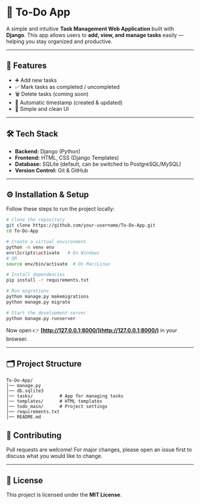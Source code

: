 # 📝 To-Do App

A simple and intuitive **Task Management Web Application** built with **Django**.
This app allows users to **add, view, and manage tasks** easily — helping you stay organized and productive.

---

## 🚀 Features

* ➕ Add new tasks
* ✅ Mark tasks as completed / uncompleted
* 🗑️ Delete tasks (coming soon)
* 📅 Automatic timestamp (created & updated)
* 🌈 Simple and clean UI

---

## 🛠️ Tech Stack

* **Backend:** Django (Python)
* **Frontend:** HTML, CSS (Django Templates)
* **Database:** SQLite (default, can be switched to PostgreSQL/MySQL)
* **Version Control:** Git & GitHub

---

## ⚙️ Installation & Setup

Follow these steps to run the project locally:

```bash
# Clone the repository
git clone https://github.com/your-username/To-Do-App.git
cd To-Do-App

# Create a virtual environment
python -m venv env
env\Scripts\activate   # On Windows
# OR
source env/bin/activate  # On Mac/Linux

# Install dependencies
pip install -r requirements.txt

# Run migrations
python manage.py makemigrations
python manage.py migrate

# Start the development server
python manage.py runserver
```

Now open 👉 **[http://127.0.0.1:8000/](http://127.0.0.1:8000/)** in your browser.

---

## 🗂️ Project Structure

```
To-Do-App/
│── manage.py
│── db.sqlite3
│── tasks/          # App for managing tasks
│── templates/      # HTML templates
│── todo_main/      # Project settings
│── requirements.txt
│── README.md
```
## 🤝 Contributing

Pull requests are welcome!
For major changes, please open an issue first to discuss what you would like to change.

---

## 📜 License

This project is licensed under the **MIT License**.
